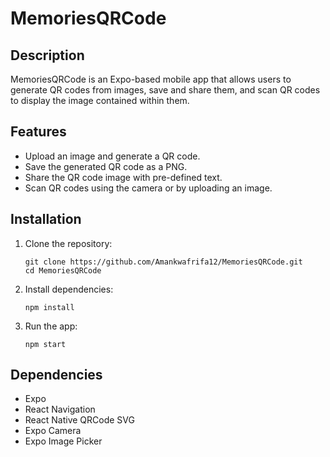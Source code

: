 # MemoriesQRCode

## Description
MemoriesQRCode is an Expo-based mobile app that allows users to generate QR codes from images, save and share them, and scan QR codes to display the image contained within them.

## Features
- Upload an image and generate a QR code.
- Save the generated QR code as a PNG.
- Share the QR code image with pre-defined text.
- Scan QR codes using the camera or by uploading an image.

## Installation
1. Clone the repository:
   ```
   git clone https://github.com/Amankwafrifa12/MemoriesQRCode.git
   cd MemoriesQRCode
   ```
2. Install dependencies:
   ```
   npm install
   ```
3. Run the app:
   ```
   npm start
   ```

## Dependencies
- Expo
- React Navigation
- React Native QRCode SVG
- Expo Camera
- Expo Image Picker
